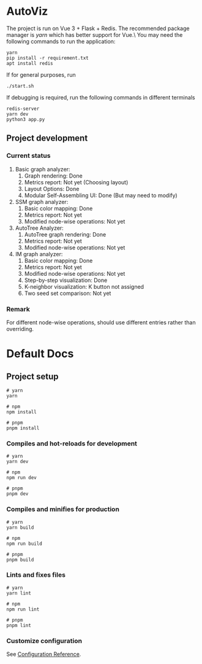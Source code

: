 # AutoViz
The project is run on Vue 3 + Flask + Redis. The recommended package manager is *yarn* which has better support for Vue.\\
You may need the following commands to run the application:
```
yarn
pip install -r requirement.txt
apt install redis
```
If for general purposes, run
```
./start.sh
```
If debugging is required, run the following commands in different terminals
```
redis-server
yarn dev
python3 app.py
```

## Project development

### Current status
1. Basic graph analyzer:
    1. Graph rendering: Done
    2. Metrics report: Not yet (Choosing layout)
    3. Layout Options: Done
    4. Modular Self-Assembling UI: Done (But may need to modify)
2. SSM graph analyzer:
    1. Basic color mapping: Done
    2. Metrics report: Not yet
    3. Modified node-wise operations: Not yet
3. AutoTree Analyzer:
    1. AutoTree graph rendering: Done
    2. Metrics report: Not yet
    3. Modified node-wise operations: Not yet
4. IM graph analyzer:
   1. Basic color mapping: Done
   2. Metrics report: Not yet
   3. Modified node-wise operations: Not yet
   4. Step-by-step visualization: Done
   5. K-neighbor visualization: K button not assigned
   6. Two seed set comparison: Not yet

### Remark
For different node-wise operations, should use different entries rather than overriding.


# Default Docs
## Project setup

```
# yarn
yarn

# npm
npm install

# pnpm
pnpm install
```

### Compiles and hot-reloads for development

```
# yarn
yarn dev

# npm
npm run dev

# pnpm
pnpm dev
```

### Compiles and minifies for production

```
# yarn
yarn build

# npm
npm run build

# pnpm
pnpm build
```

### Lints and fixes files

```
# yarn
yarn lint

# npm
npm run lint

# pnpm
pnpm lint
```

### Customize configuration

See [Configuration Reference](https://vitejs.dev/config/).
